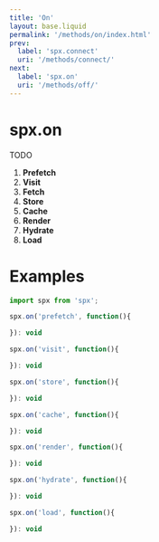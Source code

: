 ```yaml
---
title: 'On'
layout: base.liquid
permalink: '/methods/on/index.html'
prev:
  label: 'spx.connect'
  uri: '/methods/connect/'
next:
  label: 'spx.on'
  uri: '/methods/off/'
---
```


# spx.on

TODO

1. **Prefetch**
2. **Visit**
3. **Fetch**
4. **Store**
5. **Cache**
6. **Render**
7. **Hydrate**
8. **Load**

# Examples

<!-- prettier-ignore -->
```js
import spx from 'spx';

spx.on('prefetch', function(){

}): void

spx.on('visit', function(){

}): void

spx.on('store', function(){

}): void

spx.on('cache', function(){

}): void

spx.on('render', function(){

}): void

spx.on('hydrate', function(){

}): void

spx.on('load', function(){

}): void
```
